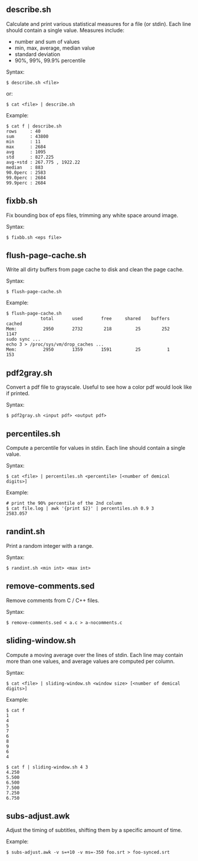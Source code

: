 describe.sh
-----------

Calculate and print various statistical measures for a file (or stdin). Each line should contain a single value. Measures include:
 - number and sum of values
 - min, max, average, median value
 - standard deviation
 - 90%, 99%, 99.9% percentile

Syntax:
```shell
$ describe.sh <file>
```
or:
```shell
$ cat <file> | describe.sh
```

Example:
```shell
$ cat f | describe.sh
rows     : 40
sum      : 43800
min      : 11
max      : 2684
avg      : 1095
std      : 827.225
avg-+std : 267.775 , 1922.22
median   : 883
90.0perc : 2583
99.0perc : 2684
99.9perc : 2684
```


fixbb.sh
--------

Fix bounding box of eps files, trimming any white space around image.

Syntax:
```shell
$ fixbb.sh <eps file>
```


flush-page-cache.sh
-------------------

Write all dirty buffers from page cache to disk and clean the page cache.

Syntax:
```shell
$ flush-page-cache.sh
```

Example:
```shell
$ flush-page-cache.sh
             total       used       free     shared    buffers     cached
Mem:          2950       2732        218         25        252       1147
sudo sync ...
echo 3 > /proc/sys/vm/drop_caches ...
Mem:          2950       1359       1591         25          1        153
```


pdf2gray.sh
-----------

Convert a pdf file to grayscale. Useful to see how a color pdf would look like if printed.

Syntax:
```shell
$ pdf2gray.sh <input pdf> <output pdf>
```


percentiles.sh
--------------

Compute a percentile for values in stdin. Each line should contain a single value.

Syntax:
```shell
$ cat <file> | percentiles.sh <percentile> [<number of demical digits>]
```

Example:
```shell
# print the 90% percentile of the 2nd column
$ cat file.log | awk '{print $2}' | percentiles.sh 0.9 3 
2583.057
```


randint.sh
----------

Print a random integer with a range.

Syntax:
```shell
$ randint.sh <min int> <max int>
```


remove-comments.sed
-------------------

Remove comments from C / C++ files.


Syntax:
```shell
$ remove-comments.sed < a.c > a-nocomments.c
```


sliding-window.sh
-----------------

Compute a moving average over the lines of stdin. Each line may contain more than one values, and average values are computed per column.


Syntax:
```shell
$ cat <file> | sliding-window.sh <window size> [<number of demical digits>]
```

Example:
```shell
$ cat f 
1
4
5
7
6
8
9
6
4

$ cat f | sliding-window.sh 4 3
4.250 
5.500 
6.500 
7.500 
7.250 
6.750 
```



subs-adjust.awk
---------------

Adjust the timing of subtitles, shifting them by a specific amount of time.


Example:
```shell
$ subs-adjust.awk -v s=+10 -v ms=-350 foo.srt > foo-synced.srt
```
